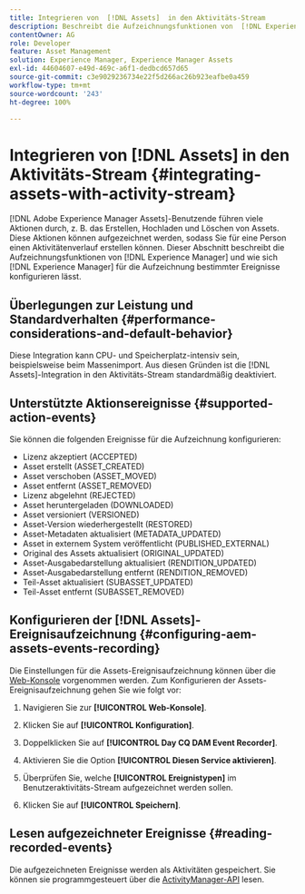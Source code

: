 ```yaml
---
title: Integrieren von  [!DNL Assets]  in den Aktivitäts-Stream
description: Beschreibt die Aufzeichnungsfunktionen von  [!DNL Experience Manager]  und die Konfiguration zum Aufzeichnen bestimmter Ereignisse.
contentOwner: AG
role: Developer
feature: Asset Management
solution: Experience Manager, Experience Manager Assets
exl-id: 44604607-e49d-469c-a6f1-dedbcd657d65
source-git-commit: c3e9029236734e22f5d266ac26b923eafbe0a459
workflow-type: tm+mt
source-wordcount: '243'
ht-degree: 100%

---
```


# Integrieren von [!DNL Assets] in den Aktivitäts-Stream {#integrating-assets-with-activity-stream}

[!DNL Adobe Experience Manager Assets]-Benutzende führen viele Aktionen durch, z. B. das Erstellen, Hochladen und Löschen von Assets. Diese Aktionen können aufgezeichnet werden, sodass Sie für eine Person einen Aktivitätenverlauf erstellen können. Dieser Abschnitt beschreibt die Aufzeichnungsfunktionen von [!DNL Experience Manager] und wie sich [!DNL Experience Manager] für die Aufzeichnung bestimmter Ereignisse konfigurieren lässt.

## Überlegungen zur Leistung und Standardverhalten {#performance-considerations-and-default-behavior}

Diese Integration kann CPU- und Speicherplatz-intensiv sein, beispielsweise beim Massenimport. Aus diesen Gründen ist die [!DNL Assets]-Integration in den Aktivitäts-Stream standardmäßig deaktiviert.

## Unterstützte Aktionsereignisse {#supported-action-events}

Sie können die folgenden Ereignisse für die Aufzeichnung konfigurieren:

* Lizenz akzeptiert (ACCEPTED)
* Asset erstellt (ASSET_CREATED)
* Asset verschoben (ASSET_MOVED)
* Asset entfernt (ASSET_REMOVED)
* Lizenz abgelehnt (REJECTED)
* Asset heruntergeladen (DOWNLOADED)
* Asset versioniert (VERSIONED)
* Asset-Version wiederhergestellt (RESTORED)
* Asset-Metadaten aktualisiert (METADATA_UPDATED)
* Asset in externem System veröffentlicht (PUBLISHED_EXTERNAL)
* Original des Assets aktualisiert (ORIGINAL_UPDATED)
* Asset-Ausgabedarstellung aktualisiert (RENDITION_UPDATED)
* Asset-Ausgabedarstellung entfernt (RENDITION_REMOVED)
* Teil-Asset aktualisiert (SUBASSET_UPDATED)
* Teil-Asset entfernt (SUBASSET_REMOVED)

## Konfigurieren der [!DNL Assets]-Ereignisaufzeichnung {#configuring-aem-assets-events-recording}

Die Einstellungen für die Assets-Ereignisaufzeichnung können über die [Web-Konsole](/help/sites-deploying/configuring-osgi.md) vorgenommen werden. Zum Konfigurieren der Assets-Ereignisaufzeichnung gehen Sie wie folgt vor:

1. Navigieren Sie zur **[!UICONTROL Web-Konsole]**.

1. Klicken Sie auf **[!UICONTROL Konfiguration]**.

1. Doppelklicken Sie auf **[!UICONTROL Day CQ DAM Event Recorder]**.

1. Aktivieren Sie die Option **[!UICONTROL Diesen Service aktivieren]**.

1. Überprüfen Sie, welche **[!UICONTROL Ereignistypen]** im Benutzeraktivitäts-Stream aufgezeichnet werden sollen.

1. Klicken Sie auf **[!UICONTROL Speichern]**.

## Lesen aufgezeichneter Ereignisse {#reading-recorded-events}

Die aufgezeichneten Ereignisse werden als Aktivitäten gespeichert. Sie können sie programmgesteuert über die [ActivityManager-API](https://developer.adobe.com/experience-manager/reference-materials/6-5/javadoc/com/adobe/granite/activitystreams/ActivityManager.html) lesen.
